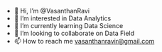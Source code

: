 - 👋 Hi, I’m @VasanthanRavi
- 👀 I’m interested in Data Analytics
- 🌱 I’m currently learning Data Science
- 💞️ I’m looking to collaborate on Data Field
- 📫 How to reach me vasanthanravir@gmail.com


<!---
VasanthanRavi/VasanthanRavi is a ✨ special ✨ repository because its `README.md` (this file) appears on your GitHub profile.
You can click the Preview link to take a look at your changes.
--->
